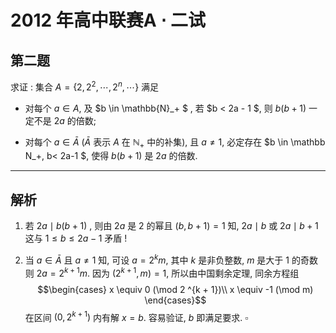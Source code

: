 # 2012 年高中联赛A $\cdot$ 二试

## 第二题

求证 : 集合 $A = \{ 2, 2^2, \cdots , 2 ^ n, \cdots \}$ 满足

+ 对每个 $a \in A$, 及 $b \in \mathbb{N}_+ $ , 若 $b < 2a - 1 $, 则 $b(b + 1)$ 一定不是 $2a$ 的倍数;

+ 对每个 $a \in  \bar A$ ($\bar A$ 表示 $A$ 在 $\mathbb N_+$ 中的补集), 且 $a \ne 1$, 
  必定存在 $b \in \mathbb N_+, b< 2a-1 $, 使得 $b(b+1)$ 是 $2a$ 的倍数.


---

## 解析

1. 若 $2a \mid b (b + 1)$ , 则由 $2a$ 是 2 的幂且 $(b, b+1) = 1$ 知, $2a \mid b$ 或 $2a \mid b + 1$
   这与 $1 \le b \le 2a - 1$ 矛盾 !

1. 当 $a \in \bar A$ 且 $a \ne 1$ 知, 可设 $a = 2 ^ k m$, 其中 $k$ 是非负整数, $m$ 是大于 1 的奇数
   则 $2a = 2 ^{k+1} m$.
   因为 $(2 ^{k+1}, m) = 1$, 所以由中国剩余定理, 同余方程组
   $$\begin{cases}
        x \equiv 0 (\mod 2 ^{k + 1})\\
        x \equiv -1 (\mod m)
   \end{cases}$$
   在区间 $(0, 2 ^{k + 1})$ 内有解 $x = b$. 容易验证, $b$ 即满足要求. $\square$